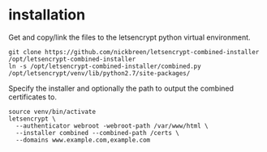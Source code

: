 # installation

Get and copy/link the files to the letsencrypt python virtual environment.
```
git clone https://github.com/nickbreen/letsencrypt-combined-installer /opt/letsencrypt-combined-installer
ln -s /opt/letsencrypt-combined-installer/combined.py /opt/letsencrypt/venv/lib/python2.7/site-packages/
```

Specify the installer and optionally the path to output the combined certificates to.

```
source venv/bin/activate
letsencrypt \
  --authenticator webroot -webroot-path /var/www/html \
  --installer combined --combined-path /certs \
  --domains www.example.com,example.com
```
